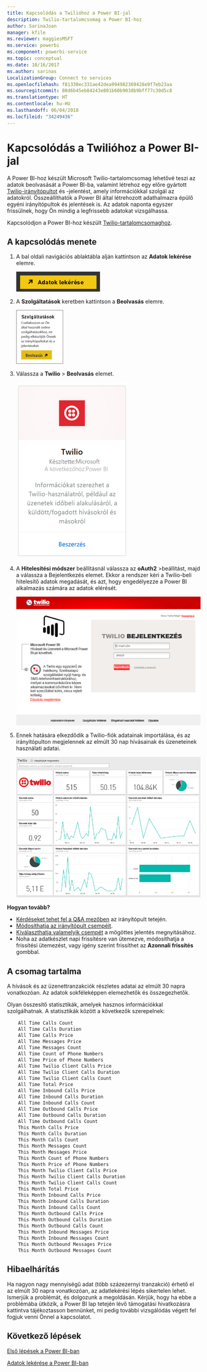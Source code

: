 ```yaml
---
title: Kapcsolódás a Twilióhoz a Power BI-jal
description: Twilio-tartalomcsomag a Power BI-hoz
author: SarinaJoan
manager: kfile
ms.reviewer: maggiesMSFT
ms.service: powerbi
ms.component: powerbi-service
ms.topic: conceptual
ms.date: 10/16/2017
ms.author: sarinas
LocalizationGroup: Connect to services
ms.openlocfilehash: f81330ec331ae42dea994982369428e9f7eb23aa
ms.sourcegitcommit: 80d6b45eb84243e801b60b9038b9bff77c30d5c8
ms.translationtype: HT
ms.contentlocale: hu-HU
ms.lasthandoff: 06/04/2018
ms.locfileid: "34249436"
---
```

# <a name="connect-to-twilio-with-power-bi"></a>Kapcsolódás a Twilióhoz a Power BI-jal
A Power BI-hoz készült Microsoft Twilio-tartalomcsomag lehetővé teszi az adatok beolvasását a Power BI-ba, valamint létrehoz egy előre gyártott [Twilio-irányítópultot](https://powerbi.microsoft.com/integrations/twilio) és -jelentést, amely információkkal szolgál az adatokról. Összeállíthatók a Power BI által létrehozott adathalmazra épülő egyéni irányítópultok és jelentések is. Az adatok naponta egyszer frissülnek, hogy Ön mindig a legfrissebb adatokat vizsgálhassa.

Kapcsolódjon a Power BI-hoz készült [Twilio-tartalomcsomaghoz](https://app.powerbi.com/getdata/services/twilio).

## <a name="how-to-connect"></a>A kapcsolódás menete
1. A bal oldali navigációs ablaktábla alján kattintson az **Adatok lekérése** elemre.
   
   ![](media/service-connect-to-twilio/pbi_getdata.png) 
2. A **Szolgáltatások** keretben kattintson a **Beolvasás** elemre.
   
   ![](media/service-connect-to-twilio/pbi_getservices.png) 
3. Válassza a **Twilio** \> **Beolvasás** elemet.
   
   ![](media/service-connect-to-twilio/twilio.png)
4. A **Hitelesítési módszer** beállításnál válassza az **oAuth2** \>beállítást, majd a válassza a Bejelentkezés elemet. Ekkor a rendszer kéri a Twilio-beli hitelesítő adatok megadását, és azt, hogy engedélyezze a Power BI alkalmazás számára az adatok elérését.
   
   ![](media/service-connect-to-twilio/pbi_twilio_login.png)
5. Ennek hatására elkezdődik a Twilio-fiók adatainak importálása, és az irányítópulton megjelennek az elmúlt 30 nap hívásainak és üzeneteinek használati adatai. 
   
   ![](media/service-connect-to-twilio/pbi_twilio_db.png)

**Hogyan tovább?**

* [Kérdéseket tehet fel a Q&A mezőben](power-bi-q-and-a.md) az irányítópult tetején.
* [Módosíthatja az irányítópult csempéit](service-dashboard-edit-tile.md).
* [Kiválaszthatja valamelyik csempét](service-dashboard-tiles.md) a mögöttes jelentés megnyitásához.
* Noha az adatkészlet napi frissítésre van ütemezve, módosíthatja a frissítési ütemezést, vagy igény szerint frissíthet az **Azonnali frissítés** gombbal.

## <a name="whats-included"></a>A csomag tartalma
A hívások és az üzenettranzakciók részletes adatai az elmúlt 30 napra vonatkozóan. Az adatok sokféleképpen elemezhetők és összegezhetők.

Olyan összesítő statisztikák, amelyek hasznos információkkal szolgálhatnak. A statisztikák között a következők szerepelnek:

        All Time Calls Count  
        All Time Calls Duration  
        All Time Calls Price  
        All Time Messages Price  
        All Time Messages Count  
        All Time Count of Phone Numbers  
        All Time Price of Phone Numbers  
        All Time Twilio Client Calls Price  
        All Time Twilio Client Calls Duration  
        All Time Twilio Client Calls Count  
        All Time Total Price  
        All Time Inbound Calls Price  
        All Time Inbound Calls Duration  
        All Time Inbound Calls Count  
        All Time Outbound Calls Price  
        All Time Outbound Calls Duration  
        All Time Outbound Calls Count  
        This Month Calls Price  
        This Month Calls Duration  
        This Month Calls Count  
        This Month Messages Count  
        This Month Messages Price  
        This Month Count of Phone Numbers  
        This Month Price of Phone Numbers  
        This Month Twilio Client Calls Price  
        This Month Twilio Client Calls Duration  
        This Month Twilio Client Calls Count  
        This Month Total Price  
        This Month Inbound Calls Price  
        This Month Inbound Calls Duration  
        This Month Inbound Calls Count  
        This Month Outbound Calls Price  
        This Month Outbound Calls Duration  
        This Month Outbound Calls Count  
        This Month Inbound Messages Price  
        This Month Inbound Messages Count  
        This Month Outbound Messages Price  
        This Month Outbound Messages Count

## <a name="troubleshooting"></a>Hibaelhárítás
Ha nagyon nagy mennyiségű adat (több százezernyi tranzakció) érhető el az elmúlt 30 napra vonatkozóan, az adatlekérési lépés sikertelen lehet. Ismerjük a problémát, és dolgozunk a megoldásán. Kérjük, hogy ha ebbe a problémába ütközik, a Power BI lap tetején lévő támogatási hivatkozásra kattintva tájékoztasson bennünket, mi pedig további vizsgálódás végett fel fogjuk venni Önnel a kapcsolatot.

## <a name="next-steps"></a>Következő lépések
[Első lépések a Power BI-ban](service-get-started.md)

[Adatok lekérése a Power BI-ban](service-get-data.md)

